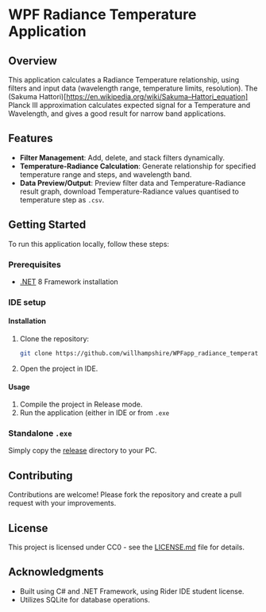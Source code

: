 # WPF Radiance Temperature Application

## Overview
This application calculates a Radiance Temperature relationship, using filters and input data (wavelength range, temperature limits, resolution). The (Sakuma Hattori)[https://en.wikipedia.org/wiki/Sakuma–Hattori_equation] Planck III approximation calculates expected signal for a Temperature and Wavelength, and gives a good result for narrow band applications.

## Features
- **Filter Management**: Add, delete, and stack filters dynamically.
- **Temperature-Radiance Calculation**: Generate relationship for specified temperature range and steps, and wavelength band.
- **Data Preview/Output**: Preview filter data and Temperature-Radiance result graph, download Temperature-Radiance values quantised to temperature step as `.csv`.

## Getting Started
To run this application locally, follow these steps:

### Prerequisites
- [.NET](https://dotnet.microsoft.com/en-us/download/dotnet) 8 Framework installation

### IDE setup
#### Installation
1. Clone the repository:
   ```bash
   git clone https://github.com/willhampshire/WPFapp_radiance_temperature.git
   ```
   
2. Open the project in IDE.

#### Usage
1. Compile the project in Release mode.
2. Run the application (either in IDE or from `.exe`

### Standalone `.exe`
Simply copy the [release](WpfApp1/bin/Release/net8.0-windows) directory to your PC.

## Contributing
Contributions are welcome! Please fork the repository and create a pull request with your improvements.

## License
This project is licensed under CC0 - see the [LICENSE.md](LICENSE.md) file for details.

## Acknowledgments
- Built using C# and .NET Framework, using Rider IDE student license.
- Utilizes SQLite for database operations.
